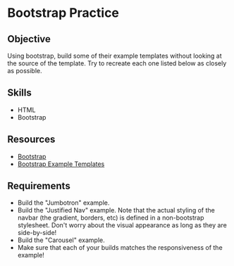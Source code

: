 Bootstrap Practice
=============

Objective
--------
Using bootstrap, build some of their example templates without looking at the source of the template. Try to recreate each one listed below as closely as possible.

Skills
-----------
- HTML
- Bootstrap

Resources
----------
- <a href="http://getbootstrap.com/">Bootstrap</a>
- <a href="http://getbootstrap.com/getting-started/#examples">Bootstrap Example Templates</a>

Requirements
----------
- Build the "Jumbotron" example.
- Build the "Justified Nav" example. Note that the actual styling of the navbar (the gradient, borders, etc) is defined in a non-bootstrap stylesheet. Don't worry about the visual appearance as long as they are side-by-side!
- Build the "Carousel" example.
- Make sure that each of your builds matches the responsiveness of the example!
